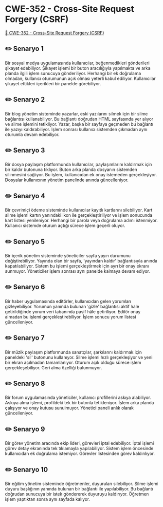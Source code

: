 # CWE-352 - Cross-Site Request Forgery (CSRF)
<a href="https://cwe.mitre.org/data/definitions/352.html" target="_blank">🔗 CWE-352 - Cross-Site Request Forgery (CSRF)</a>

## ✏️ Senaryo 1
Bir sosyal medya uygulamasında kullanıcılar, beğenmedikleri gönderileri şikayet edebiliyor. Şikayet işlemi bir buton aracılığıyla yapılmakta ve arka planda ilgili işlem sunucuya gönderiliyor. Herhangi bir ek doğrulama olmadan, kullanıcı oturumunun açık olması yeterli kabul ediliyor. Kullanıcılar şikayet ettikleri içerikleri bir panelde görebiliyor.

## ✏️ Senaryo 2
Bir blog yönetim sisteminde yazarlar, eski yazılarını silmek için bir silme bağlantısı kullanabiliyor. Bu bağlantı doğrudan HTML sayfasında yer alıyor ve silme işlemini tetikliyor. Yazar, başka bir sayfaya geçmeden bu bağlantı ile yazıyı kaldırabiliyor. İşlem sonrası kullanıcı sistemden çıkmadan aynı oturumla devam edebiliyor.

## ✏️ Senaryo 3
Bir dosya paylaşım platformunda kullanıcılar, paylaşımlarını kaldırmak için bir kaldır butonuna tıklıyor. Buton arka planda dosyanın sistemden silinmesini sağlıyor. Bu işlem, kullanıcıdan ek onay istemeden gerçekleşiyor. Dosyalar kullanıcının yönetim panelinde anında güncelleniyor.

## ✏️ Senaryo 4
Bir çevrimiçi ödeme sisteminde kullanıcılar kayıtlı kartlarını silebiliyor. Kart silme işlemi kartın yanındaki ikon ile gerçekleştiriliyor ve işlem sonucunda kart listesi yenileniyor. Herhangi bir parola veya doğrulama adımı istenmiyor. Kullanıcı sistemde oturum açtığı sürece işlem geçerli oluyor.

## ✏️ Senaryo 5
Bir içerik yönetim sisteminde yöneticiler sayfa yayın durumunu değiştirebiliyor. Yayında olan bir sayfa, 'yayından kaldır' bağlantısıyla anında kapatılabiliyor. Sistem bu işlemi gerçekleştirmek için ayrı bir onay ekranı sunmuyor. Yöneticiler işlem sonrası aynı panelde kalmaya devam ediyor.

## ✏️ Senaryo 6
Bir haber uygulamasında editörler, kullanıcıdan gelen yorumları gizleyebiliyor. Yorumun yanında bulunan 'gizle' bağlantısı aktif hale getirildiğinde yorum veri tabanında pasif hâle getiriliyor. Editör onay almadan bu işlemi gerçekleştirebiliyor. İşlem sonucu yorum listesi güncelleniyor.

## ✏️ Senaryo 7
Bir müzik paylaşım platformunda sanatçılar, şarkılarını kaldırmak için paneldeki 'sil' butonunu kullanıyor. Silme işlemi hızlı gerçekleşiyor ve yeni bir ekran açılmadan tamamlanıyor. Oturum açık olduğu sürece işlem gerçekleşebiliyor. Geri alma özelliği bulunmuyor.

## ✏️ Senaryo 8
Bir forum uygulamasında yöneticiler, kullanıcı profillerini askıya alabiliyor. Askıya alma işlemi, profildeki tek bir butonla tetikleniyor. İşlem arka planda çalışıyor ve onay kutusu sunulmuyor. Yönetici paneli anlık olarak güncelleniyor.

## ✏️ Senaryo 9
Bir görev yönetim aracında ekip lideri, görevleri iptal edebiliyor. İptal işlemi görev detay ekranında tek tıklamayla yapılabiliyor. Sistem işlem öncesinde kullanıcıdan ek doğrulama istemiyor. Görevler listesinden görev kaldırılıyor.

## ✏️ Senaryo 10
Bir eğitim yönetim sisteminde öğretmenler, duyuruları silebiliyor. Silme işlemi duyuru başlığının yanında bulunan bir bağlantı ile yapılabiliyor. Bu bağlantı doğrudan sunucuya bir istek göndererek duyuruyu kaldırıyor. Öğretmen işlem yaptıktan sonra aynı sayfada kalıyor.

